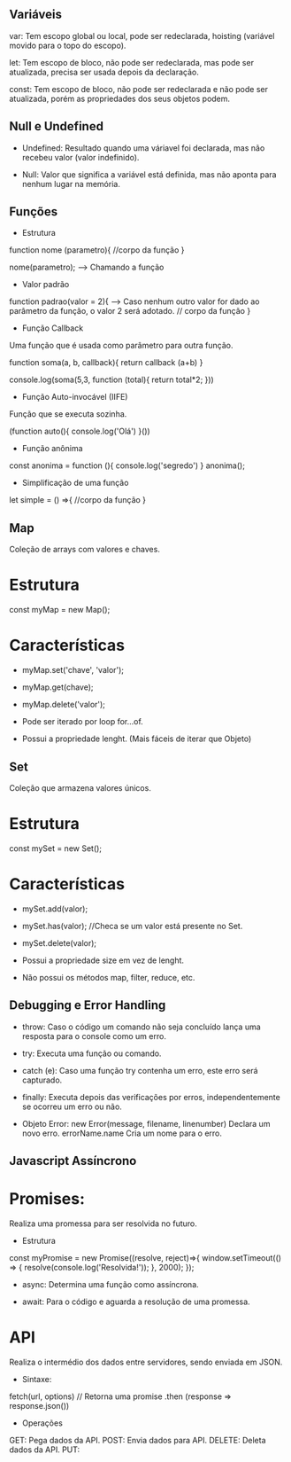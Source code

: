 ## Variáveis

var: Tem escopo global ou local, pode ser redeclarada, hoisting (variável movido para o topo do escopo).

let: Tem escopo de bloco, não pode ser redeclarada, mas pode ser atualizada, precisa ser usada depois da declaração.

const: Tem escopo de bloco, não pode ser redeclarada e não pode ser atualizada, porém as propriedades dos seus objetos podem.

## Null e Undefined

- Undefined: Resultado quando uma váriavel foi declarada, mas não recebeu valor (valor indefinido).

- Null: Valor que significa a variável está definida, mas não aponta para nenhum lugar na memória.

## Funções

- Estrutura

function nome (parametro){
  //corpo da função
}

nome(parametro);  --> Chamando a função

- Valor padrão

function padrao(valor = 2){   --> Caso nenhum outro valor for dado ao parâmetro da função, o valor 2 será adotado.
  // corpo da função
}

- Função Callback

Uma função que é usada como parâmetro para outra função.

function soma(a, b, callback){
    return callback (a+b)
}

console.log(soma(5,3, function (total){
    return total*2;
    }))

- Função Auto-invocável (IIFE)

Função que se executa sozinha.

(function auto(){
 console.log('Olá')
}())

- Função anônima

const anonima = function (){
    console.log('segredo')
}
anonima();

- Simplificação de uma função
 
let simple = () =>{
    //corpo da função
}

## Map

Coleção de arrays com valores e chaves.

# Estrutura

const myMap = new Map();

# Características

- myMap.set('chave', 'valor');
- myMap.get(chave);
- myMap.delete('valor');

- Pode ser iterado por loop for...of.
- Possui a propriedade lenght.
(Mais fáceis de iterar que Objeto)

## Set

Coleção que armazena valores únicos.

# Estrutura

const mySet = new Set();

# Características

- mySet.add(valor);
- mySet.has(valor); //Checa se um valor está presente no Set.
- mySet.delete(valor);

- Possui a propriedade size em vez de lenght.
- Não possui os métodos map, filter, reduce, etc.

## Debugging e Error Handling

- throw: Caso o código um comando não seja concluído lança uma resposta para o console como um erro.

- try: Executa uma função ou comando.

- catch (e): Caso uma função try contenha um erro, este erro será capturado.

- finally: Executa depois das verificações por erros, independentemente se ocorreu um erro ou não.

- Objeto Error: new Error(message, filename, linenumber)  Declara um novo erro.
     errorName.name    Cria um nome para o erro.

## Javascript Assíncrono

# Promises: 

Realiza uma promessa para ser resolvida no futuro.

- Estrutura

const myPromise = new Promise((resolve, reject)=>{
window.setTimeout(() => {
  resolve(console.log('Resolvida!'));
}, 2000);
});

- async: Determina uma função como assíncrona.

- await: Para o código e aguarda a resolução de uma promessa.

# API

Realiza o intermédio dos dados entre servidores, sendo enviada em JSON.

- Sintaxe:

fetch(url, options)     // Retorna uma promise
.then (response => response.json())

- Operações

GET: Pega dados da API.
POST: Envia dados para API.
DELETE: Deleta dados da API.
PUT:



